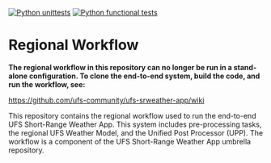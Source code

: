 [![Python unittests](https://github.com/ufs-community/regional_workflow/actions/workflows/python_unittests.yaml/badge.svg)](https://github.com/ufs-community/regional_workflow/actions/workflows/python_unittests.yaml)
[![Python functional tests](https://github.com/ufs-community/regional_workflow/actions/workflows/python_func_tests.yaml/badge.svg)](https://github.com/ufs-community/regional_workflow/actions/workflows/python_func_tests.yaml)

# Regional Workflow
  
**The regional workflow in this repository can no longer be run in a stand-alone configuration. To clone the end-to-end system, build the code, and run the workflow, see:**

https://github.com/ufs-community/ufs-srweather-app/wiki

This repository contains the regional workflow used to run the end-to-end UFS Short-Range Weather App.
This system includes pre-processing tasks, the regional UFS Weather Model, and the Unified Post Processor (UPP).
The workflow is a component of the UFS Short-Range Weather App umbrella repository.
